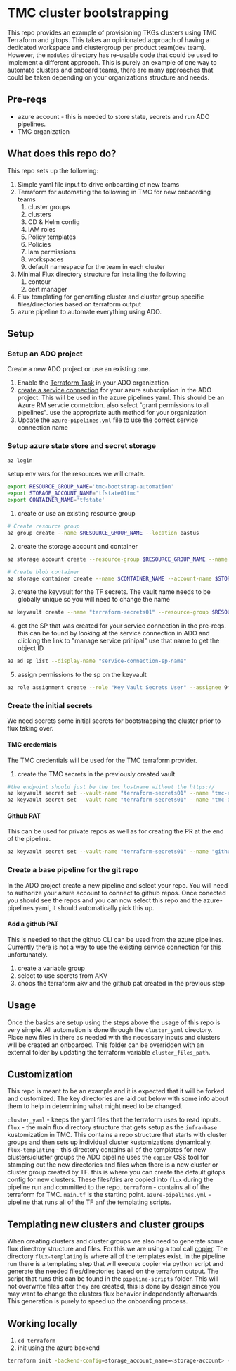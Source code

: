 # TMC cluster bootstrapping

This repo provides an example of provisioning TKGs clusters using TMC Terraform and gitops. This takes an opinionated approach of having a dedicated workspace and clustergroup per product team(dev team). However, the `modules` directory has re-usable code that could be used to implement a different approach. This is purely an example of one way to automate clusters and onboard teams, there are many approaches that could be taken depending on your organizations structure and needs.   


## Pre-reqs

* azure account -  this is needed to store state, secrets and run ADO pipelines.
* TMC organization


## What does this repo do?

This repo sets up the following:

1. Simple yaml file input to drive onboarding of new teams
2. Terraform for automating the following in TMC for new onbaording teams
   1. cluster groups
   2. clusters
   3. CD & Helm config 
   4. IAM roles
   5. Policy templates
   6. Policies
   7. Iam permissions
   8. workspaces
   9. default namespace for the team in each cluster
3. Minimal Flux directory structure for installing the following
   1. contour
   2. cert manager
4. Flux templating for generating cluster and cluster group specific files/directories based on terraform output
5. azure pipeline to automate everything using ADO. 

## Setup

### Setup an ADO project

Create a new ADO project or use an existing one. 

1. Enable the  [Terraform Task](https://marketplace.visualstudio.com/items?itemName=ms-devlabs.custom-terraform-tasks) in your ADO organization
2. [create a service connection](https://learn.microsoft.com/en-us/azure/devops/pipelines/library/service-endpoints?view=azure-devops&tabs=yaml#create-a-service-connection) for your azure subscription in the ADO project. This will be used in the azure pipelines yaml. This should be an Azure RM servcie connetcion. also select "grant permissions to all pipelines". use the appropriate auth method for your organization
3. Update the `azure-pipelines.yml` file to use the correct service connection name


### Setup azure state store and secret storage

```bash
az login
```

setup env vars for the resources we will create.

```bash
export RESOURCE_GROUP_NAME='tmc-bootstrap-automation'
export STORAGE_ACCOUNT_NAME="tfstate01tmc"
export CONTAINER_NAME='tfstate'
```

1. create or use an existing resource group
   
```bash
# Create resource group
az group create --name $RESOURCE_GROUP_NAME --location eastus
```
2. create the storage account and container

```bash
az storage account create --resource-group $RESOURCE_GROUP_NAME --name $STORAGE_ACCOUNT_NAME --sku Standard_LRS --encryption-services blob

# Create blob container
az storage container create --name $CONTAINER_NAME --account-name $STORAGE_ACCOUNT_NAME

```

3. create the keyvault for the TF secrets. The vault name needs to be globally unique so you will need to change the name

```bash
az keyvault create --name "terraform-secrets01" --resource-group $RESOURCE_GROUP_NAME --location "EastUS"

```

4. get the SP that was created for your service connection in the pre-reqs. this can be found by looking at the service connection in ADO and clicking the link to "manage service prinipal" use that name to get the object ID

```bash
az ad sp list --display-name "service-connection-sp-name"
```

5. assign permissions to the sp on the keyvault


```bash
az role assignment create --role "Key Vault Secrets User" --assignee 9f10801d-9640-4399-9ffb-6f69b369bbba --scope /subscriptions/31f60aa7-0ea5-47af-85b2-27e792a36288/resourcegroups/$RESOURCE_GROUP_NAME/providers/Microsoft.KeyVault/vaults/terraform-secrets01

```


### Create the initial secrets

We need secrets some initial secrets for bootstrapping the cluster prior to flux taking over.

#### TMC credentials

The TMC credentials will be used for the TMC terraform provider.

1. create the TMC secrets in the previously created vault

```bash
#the endpoint should just be the tmc hostname without the https://
az keyvault secret set --vault-name "terraform-secrets01" --name "tmc-endpoint" --value "<tmc-endpoint>"
az keyvault secret set --vault-name "terraform-secrets01" --name "tmc-api-key" --value "<tmc-api-key>"
```

#### Github PAT

This can be used for private repos as well as for creating the PR at the end of the pipeline.

```bash
az keyvault secret set --vault-name "terraform-secrets01" --name "github-pat" --value "<github token>"
```

### Create a base pipeline for the git repo

In the ADO project create a new pipeline and select your repo. You will need to authorize your azure account to connect to github repos. Once conected you should see the repos and you can now select this repo and the azure-pipelines.yaml, it should automatically pick this up.

#### Add a github PAT

This is needed to that the github CLI can be used from the azure pipelines. Currently there is not a way to use the existing service connection for this unfortunately.

1. create a variable group
2. select to use secrets from AKV
3. choos the terraform akv and the  github pat created in the previous step


## Usage

Once the basics are setup using the steps above the usage of this repo is very simple. All automation is done through the `cluster_yaml` directory. Place new files in there as needed with the necessary inputs and clusters will be created an onboarded. This folder can be overridden with an external folder by updating the terraform variable `cluster_files_path`.


## Customization

This repo is meant to be an example and it is expected that it will be forked and customized. The key directories are laid out below with some info about them to help in determining what might need to be changed.

`cluster_yaml` -  keeps the yaml files that the terraform uses to read inputs.
`flux` -  the main flux directory structure that gets setup as the `infra-base` kustomization in TMC. This contains a repo structure that starts with cluster groups and then sets up individual cluster kustomizations dynamically.
`flux-templating` - this directory contains all of the templates for new clusters/cluster groups the ADO pipeline uses the `copier` OSS tool for stamping out the new directories and files when there is a new cluster or cluster group created by TF. this is where you can create the default gitops config for new clusters. These files/dirs are copied into `flux` during the pipeline run and committed to the repo.
`terraform` - contains all of the terraform for TMC. `main.tf` is the starting point. 
`azure-pipelines.yml` - pipeline that runs all of the TF anf the templating scripts.
 


## Templating new clusters and cluster groups

When creating clusters and cluster groups we also need to generate some flux directroy structure and files. For this we are using a tool call [copier](https://copier.readthedocs.io/en/stable/). The directory `flux-templating` is where all of the templates exist. In the pipeline run there is a templating step that will execute copier via python script and generate the needed files/directories based on the terraform output. The script that runs this can be found in the `pipeline-scripts` folder. This will not overwrite files after they are created, this is done by design since you may want to change the clusters flux behavior independently afterwards. This generation is purely to speed up the onboarding process.

## Working locally

1. `cd terraform`
2. init using the azure backend
```bash
terraform init -backend-config=storage_account_name=<storage-account> -backend-config=container_name=tfstate -backend-config=key=terraform.tfstate -backend-config=resource_group_name=<resource-group> -backend-config=subscription_id=<subscription-id> -backend-config=tenant_id=<tenant-id>
```